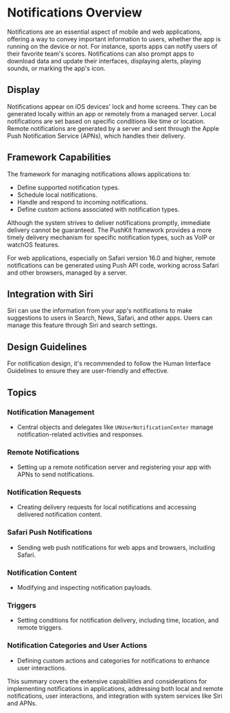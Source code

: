 
# Notifications Overview

Notifications are an essential aspect of mobile and web applications, offering a way to convey important information to users, whether the app is running on the device or not. For instance, sports apps can notify users of their favorite team's scores. Notifications can also prompt apps to download data and update their interfaces, displaying alerts, playing sounds, or marking the app's icon.

## Display
Notifications appear on iOS devices' lock and home screens. They can be generated locally within an app or remotely from a managed server. Local notifications are set based on specific conditions like time or location. Remote notifications are generated by a server and sent through the Apple Push Notification Service (APNs), which handles their delivery.

## Framework Capabilities
The framework for managing notifications allows applications to:
- Define supported notification types.
- Schedule local notifications.
- Handle and respond to incoming notifications.
- Define custom actions associated with notification types.

Although the system strives to deliver notifications promptly, immediate delivery cannot be guaranteed. The PushKit framework provides a more timely delivery mechanism for specific notification types, such as VoIP or watchOS features.

For web applications, especially on Safari version 16.0 and higher, remote notifications can be generated using Push API code, working across Safari and other browsers, managed by a server.

## Integration with Siri
Siri can use the information from your app's notifications to make suggestions to users in Search, News, Safari, and other apps. Users can manage this feature through Siri and search settings.

## Design Guidelines
For notification design, it's recommended to follow the Human Interface Guidelines to ensure they are user-friendly and effective.

## Topics
### Notification Management
- Central objects and delegates like `UNUserNotificationCenter` manage notification-related activities and responses.

### Remote Notifications
- Setting up a remote notification server and registering your app with APNs to send notifications.

### Notification Requests
- Creating delivery requests for local notifications and accessing delivered notification content.

### Safari Push Notifications
- Sending web push notifications for web apps and browsers, including Safari.

### Notification Content
- Modifying and inspecting notification payloads.

### Triggers
- Setting conditions for notification delivery, including time, location, and remote triggers.

### Notification Categories and User Actions
- Defining custom actions and categories for notifications to enhance user interactions.

This summary covers the extensive capabilities and considerations for implementing notifications in applications, addressing both local and remote notifications, user interactions, and integration with system services like Siri and APNs.
